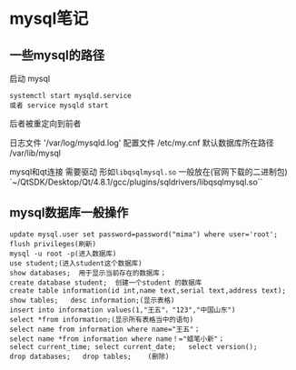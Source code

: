 # mysql笔记

## 一些mysql的路径
启动 mysql   

	systemctl start mysqld.service
	或者 service mysqld start
后者被重定向到前者	
	
日志文件 '/var/log/mysqld.log' 
配置文件 /etc/my.cnf 
默认数据库所在路径 /var/lib/mysql

mysql和qt连接 需要驱动 形如`libqsqlmysql.so`
一般放在(官网下载的二进制包) 
`~/QtSDK/Desktop/Qt/4.8.1/gcc/plugins/sqldrivers/libqsqlmysql.so``

## mysql数据库一般操作

	update mysql.user set password=password("mima") where user='root';
	flush privileges(刷新)
	mysql -u root -p(进入数据库)
	use student;(进入student这个数据库)
	show databases;  用于显示当前存在的数据库；
	create database student;  创建一个student 的数据库
	create table information(id int,name text,serial text,address text);
	show tables;   desc information;(显示表格)
	insert into information values(1,"王五"，"123","中国山东")
	select *from information;(显示所有表格当中的语句)
	select name from information where name="王五"；
	select name *from information where name！="蜡笔小新"；
	select current_time; select current_date;   select version();
	drop databases;   drop tables;    (删除)
